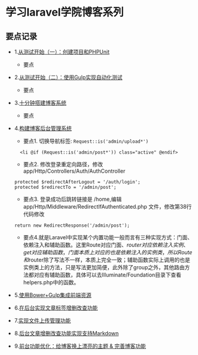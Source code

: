# 学习laravel学院博客系列

## 要点记录

* 1.[从测试开始（一）：创建项目和PHPUnit](http://laravelacademy.org/post/2232.html)
  * 要点

* 2.[从测试开始（二）：使用Gulp实现自动化测试](http://laravelacademy.org/post/2249.html)
  * 要点

* 3.[十分钟搭建博客系统](http://laravelacademy.org/post/2265.html)
  * 要点

* 4.[构建博客后台管理系统](http://laravelacademy.org/post/2279.html)

  * 要点1. 切换导航标签: `Request::is('admin/upload*')`

  ```
    <li @if (Request::is('admin/post*')) class="active" @endif>
  ```

  * 要点2. 修改登录重定向路径，修改 app/Http/Controllers/Auth/AuthController

  ```
  protected $redirectAfterLogout = '/auth/login';
  protected $redirectTo = '/admin/post';
  ```

  * 要点3. 登录成功后跳转链接是 /home,编辑 app/Http/Middleware/RedirectIfAuthenticated.php 文件，修改第38行代码修改

  ```
  return new RedirectResponse('/admin/post');
  ```

  * 要点4.就是Laravel中实现某个内置功能一般而言有三种实现方式：门面、依赖注入和辅助函数。这里Route对应门面、$router对应依赖注入实例、get对应辅助函数，门面本质上对应的也是依赖注入的实例类，所以Route和$router除了写法不一样，本质上完全一致；辅助函数实际上调用的也是实例类上的方法，只是写法更加简便，此外除了group之外，其他路由方法都对应有辅助函数，具体可以去Illuminate/Foundation目录下查看helpers.php中的函数。

* 5.[使用Bower+Gulp集成前端资源](http://laravelacademy.org/post/2299.html)

* 6.[在后台实现文章标签增删改查功能](http://laravelacademy.org/post/2320.html)

* 7.[实现文件上传管理功能](http://laravelacademy.org/post/2333.html)

* 8.[后台文章增删改查功能实现支持Markdown](http://laravelacademy.org/post/2358.html)

* 9.[前台功能优化：给博客换上漂亮的主题 & 完善博客功能](http://laravelacademy.org/post/2371.html)